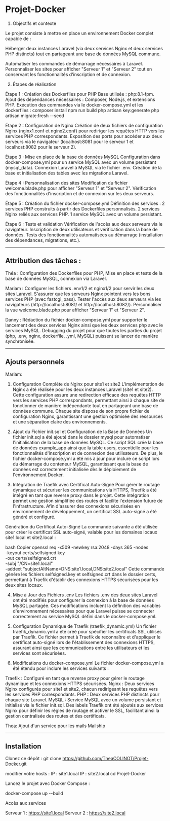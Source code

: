 # Projet-Docker

1. Objectifs et contexte

Le projet consiste à mettre en place un environnement Docker complet capable de :

Héberger deux instances Laravel (via deux services Nginx et deux services PHP distincts) tout en partageant une base de données MySQL commune.

Automatiser les commandes de démarrage nécessaires à Laravel.
Personnaliser les sites pour afficher "Serveur 1" et "Serveur 2" tout en conservant les fonctionnalités d'inscription et de connexion.

2. Étapes de réalisation

Étape 1 : Création des Dockerfiles pour PHP
Base utilisée : php:8.1-fpm.
Ajout des dépendances nécessaires : Composer, Node.js, et extensions PHP.
Exécution des commandes via le docker-compose.yml et les dockerfiles :
composer install
npm run build
php artisan key:generate
php artisan migrate:fresh --seed

Étape 2 : Configuration de Nginx
Création de deux fichiers de configuration Nginx (nginx1.conf et nginx2.conf) pour rediriger les requêtes HTTP vers les services PHP correspondants.
Exposition des ports pour accéder aux deux serveurs via le navigateur (localhost:8081 pour le serveur 1 et localhost:8082 pour le serveur 2).

Étape 3 : Mise en place de la base de données MySQL
Configuration dans docker-compose.yml pour un service MySQL avec un volume persistant (mysql_data).
Connexion Laravel à MySQL via le fichier .env.
Création de la base et initialisation des tables avec les migrations Laravel.

Étape 4 : Personnalisation des sites
Modification du fichier welcome.blade.php pour afficher "Serveur 1" et "Serveur 2".
Vérification des fonctionnalités d'inscription et de connexion sur les deux serveurs.

Étape 5 : Création du fichier docker-compose.yml
Définition des services :
2 services PHP construits à partir des Dockerfiles personnalisés.
2 services Nginx reliés aux services PHP.
1 service MySQL avec un volume persistant.

Étape 6 : Tests et validation
Vérification de l'accès aux deux serveurs via le navigateur.
Inscription de deux utilisateurs et vérification dans la base de données.
Tests des fonctionnalités automatisées au démarrage (installation des dépendances, migrations, etc.).

---

## Attribution des tâches :

Théa : Configuration des Dockerfiles pour PHP, Mise en place et tests de la base de données MySQL, connexion via Laravel.

Mariam :
Configurer les fichiers .env1/2 et nginx1/2 pour servir les deux sites Laravel.
S'assurer que les serveurs Nginx pointent vers les bons services PHP (avec fastcgi_pass).
Tester l'accès aux deux serveurs via les navigateurs (http://localhost:8081/ et http://localhost:8082/).
Personnaliser la vue welcome.blade.php pour afficher "Serveur 1" et "Serveur 2".

Danny : Rédaction du fichier docker-compose.yml pour supporter le lancement des deux services Nginx ainsi que les deux services php avec le services MySQL. Debugging du projet pour que toutes les parties du projet (php, .env, nginx, dockerfile, .yml, MySQL) puissent se lancer de manière synchronisée.

---

## Ajouts personnels

Mariam:

1. Configuration Complète de Nginx pour site1 et site2
   L'implémentation de Nginx a été réalisée pour les deux instances Laravel (site1 et site2). Cette configuration assure une redirection efficace des requêtes HTTP vers les services PHP correspondants, permettant ainsi à chaque site de fonctionner de manière indépendante tout en partageant une base de données commune. Chaque site dispose de son propre fichier de configuration Nginx, garantissant une gestion optimisée des ressources et une séparation claire des environnements.

2. Ajout du Fichier init.sql et Configuration de la Base de Données
   Un fichier init.sql a été ajouté dans le dossier mysql pour automatiser l'initialisation de la base de données MySQL. Ce script SQL crée la base de données example_app ainsi que la table users, essentielle pour les fonctionnalités d'inscription et de connexion des utilisateurs. De plus, le fichier docker-compose.yml a été mis à jour pour inclure ce script lors du démarrage du conteneur MySQL, garantissant que la base de données est correctement initialisée dès le déploiement de l'environnement Docker.

3. Intégration de Traefik avec Certificat Auto-Signé
   Pour gérer le routage dynamique et sécuriser les communications via HTTPS, Traefik a été intégré en tant que reverse proxy dans le projet. Cette intégration permet une gestion simplifiée des routes et facilite l'extension future de l'infrastructure. Afin d'assurer des connexions sécurisées en environnement de développement, un certificat SSL auto-signé a été généré et configuré.

Génération du Certificat Auto-Signé
La commande suivante a été utilisée pour créer le certificat SSL auto-signé, valable pour les domaines locaux site1.local et site2.local :

bash
Copier
openssl req -x509 -newkey rsa:2048 -days 365 -nodes \
 -keyout certs/selfsigned.key \
 -out certs/selfsigned.crt \
 -subj "/CN=site1.local" \
 -addext "subjectAltName=DNS:site1.local,DNS:site2.local"
Cette commande génère les fichiers selfsigned.key et selfsigned.crt dans le dossier certs, permettant à Traefik d'établir des connexions HTTPS sécurisées pour les deux sites locaux.

4. Mise à Jour des Fichiers .env
   Les fichiers .env des deux sites Laravel ont été modifiés pour configurer la connexion à la base de données MySQL partagée. Ces modifications incluent la définition des variables d'environnement nécessaires pour que Laravel puisse se connecter correctement au service MySQL défini dans le docker-compose.yml.

5. Configuration Dynamique de Traefik (traefik_dynamic.yml)
   Un fichier traefik_dynamic.yml a été créé pour spécifier les certificats SSL utilisés par Traefik. Ce fichier permet à Traefik de reconnaître et d'appliquer le certificat auto-signé lors de l'établissement des connexions HTTPS, assurant ainsi que les communications entre les utilisateurs et les services sont sécurisées.

6. Modifications du docker-compose.yml
   Le fichier docker-compose.yml a été étendu pour inclure les services suivants :

Traefik : Configuré en tant que reverse proxy pour gérer le routage dynamique et les connexions HTTPS sécurisées.
Nginx : Deux services Nginx configurés pour site1 et site2, chacun redirigeant les requêtes vers les services PHP correspondants.
PHP : Deux services PHP distincts pour chaque site Laravel.
MySQL : Service MySQL avec un volume persistant et initialisé via le fichier init.sql.
Des labels Traefik ont été ajoutés aux services Nginx pour définir les règles de routage et activer le SSL, facilitant ainsi la gestion centralisée des routes et des certificats.

Thea:
Ajout d'un service pour les mails Mailship

---

## Installation

Clonez ce dépôt :
git clone https://github.com/TheaCOLINOT/Projet-Docker.git

modifier votre hosts : IP : site1.local IP : site2.local
cd Projet-Docker

Lancez le projet avec Docker Compose :

docker-compose up --build

Accès aux services

Serveur 1 : https://site1.local
Serveur 2 : https://site2.local
